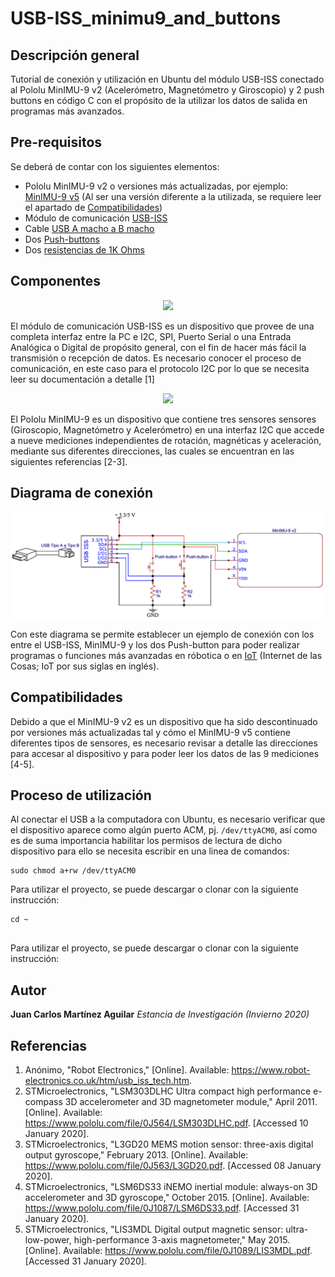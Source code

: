 # USB-ISS_minimu9_and_buttons

## Descripción general
Tutorial de conexión y utilización en Ubuntu del módulo USB-ISS conectado al Pololu MinIMU-9 v2 (Acelerómetro, Magnetómetro y Giroscopio) y 2 push buttons en código C con el propósito de la utilizar los datos de salida en programas más avanzados.

## Pre-requisitos
Se deberá de contar con los siguientes elementos:
* Pololu MinIMU-9 v2 o versiones más actualizadas, por ejemplo: [MinIMU-9 v5](https://www.pololu.com/product/2738) (Al ser una versión diferente a la utilizada, se requiere leer el apartado de [Compatibilidades](#compatibilidades))
* Módulo de comunicación [USB-ISS](https://www.robot-electronics.co.uk/usb-iss-enhanced-usb-i2c-module.html)
* Cable [USB A macho a B macho](https://www.trossenrobotics.com/store/p/6611-USB-A-Male-to-B-Male-6ft-Cable.aspx)
* Dos [Push-buttons](https://www.sparkfun.com/products/8605)
* Dos [resistencias de 1K Ohms](https://www.sparkfun.com/products/14492)

## Componentes
<p align="center">
  <img width="260" length="100" src="https://www.robot-electronics.co.uk/images/usb-iss-300.png">
</p>

El módulo de comunicación USB-ISS es un dispositivo que provee de una completa interfaz entre la PC e I2C, SPI, Puerto Serial o una Entrada Analógica o Digital de propósito general, con el fin de hacer más fácil la transmisión o recepción de datos. Es necesario conocer el proceso de comunicación, en este caso para el protocolo I2C por lo que se necesita leer su documentación a detalle [1]

<p align="center">
  <img width="260" length="100" src="https://a.pololu-files.com/picture/0J4037.600x480.jpg?db7cf96bdb8f6b5fa41ccef67ecbf90b">
</p>

El Pololu MinIMU-9 es un dispositivo que contiene tres sensores sensores (Giroscopio, Magnetómetro y Acelerómetro) en una interfaz I2C que accede a nueve mediciones independientes de rotación, magnéticas y aceleración, mediante sus diferentes direcciones, las cuales se encuentran en las siguientes referencias [2-3].

## Diagrama de conexión

<p align="center">
  <img width="650" length="250" src="https://github.com/JuanCarlos-MA/USB-ISS_minimu9_and_buttons/blob/master/connection_diag.png">
</p>

Con este diagrama se permite establecer un ejemplo de conexión con los entre el USB-ISS, MinIMU-9 y los dos Push-button para poder realizar programas o funciones más avanzadas en róbotica o en [IoT](https://www.wired.co.uk/article/internet-of-things-what-is-explained-iot) (Internet de las Cosas; IoT por sus siglas en inglés).

## Compatibilidades
Debido a que el MinIMU-9 v2 es un dispositivo que ha sido descontinuado por versiones más actualizadas tal y cómo el MinIMU-9 v5 contiene diferentes tipos de sensores, es necesario revisar a detalle las direcciones para accesar al dispositivo y para poder leer los datos de las 9 mediciones [4-5].

## Proceso de utilización

Al conectar el USB a la computadora con Ubuntu, es necesario verificar que el dispositivo aparece como algún puerto ACM, pj. `/dev/ttyACM0`, así como es de suma importancia habilitar los permisos de lectura de dicho dispositivo para ello se necesita escribir en una linea de comandos:
```
sudo chmod a+rw /dev/ttyACM0 
```
Para utilizar el proyecto, se puede descargar o clonar con la siguiente instrucción: 

```
cd ~


```
Para utilizar el proyecto, se puede descargar o clonar con la siguiente instrucción: 

## Autor

**Juan Carlos Martínez Aguilar** *Estancia de Investigación (Invierno 2020)*

## Referencias
1. Anónimo, "Robot Electronics," [Online]. Available: https://www.robot-electronics.co.uk/htm/usb_iss_tech.htm.
2. STMicroelectronics, "LSM303DLHC Ultra compact high performance e-compass 3D accelerometer and 3D magnetometer module," April 2011. [Online]. Available: https://www.pololu.com/file/0J564/LSM303DLHC.pdf. [Accessed 10 January 2020].
3. STMicroelectronics, "L3GD20 MEMS motion sensor: three-axis digital output gyroscope," February 2013. [Online]. Available: https://www.pololu.com/file/0J563/L3GD20.pdf. [Accessed 08 January 2020].
4. STMicroelectronics, "LSM6DS33 iNEMO inertial module: always-on 3D accelerometer and 3D gyroscope," October 2015. [Online]. Available: https://www.pololu.com/file/0J1087/LSM6DS33.pdf. [Accessed 31 January 2020]. 
5. STMicroelectronics, "LIS3MDL Digital output magnetic sensor: ultra-low-power, high-performance 3-axis magnetometer," May 2015. [Online]. Available: https://www.pololu.com/file/0J1089/LIS3MDL.pdf. [Accessed 31 January 2020].

